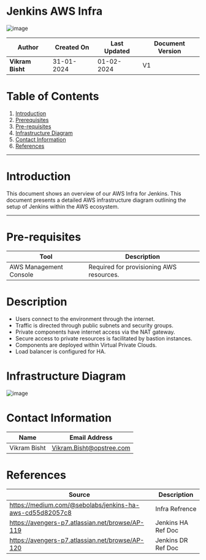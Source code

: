 # Jenkins AWS Infra


![image](https://github.com/avengers-p7/Documentation/assets/79625874/898db480-26cc-45f8-8c34-d9ce95075b8d)


| **Author**           | **Created On** | **Last Updated** | **Document Version** |
| -------------------- | -------------- | ---------------- | -------------------- |
| **Vikram Bisht**     | 31-01-2024     | 01-02-2024       | V1                   |


# Table of Contents

1. [Introduction](#introduction)
2. [Prerequisites](#prerequisites)
3. [Pre-requisites](#Pre-requisites)
4. [Infrastructure Diagram](#infrastructure-diagram)
5. [Contact Information](#contact-information)
6. [References](#References)

***
# Introduction
This document shows an overview of our AWS Infra for Jenkins. This document presents a detailed AWS infrastructure diagram outlining the setup of Jenkins within the AWS ecosystem. 

***
# Pre-requisites
| Tool                  | Description                                  |
|-----------------------|----------------------------------------------|
| AWS Management Console | Required for provisioning AWS resources.    |


# Description

* Users connect to the environment through the internet.
* Traffic is directed through public subnets and security groups.
* Private components have internet access via the NAT gateway.
* Secure access to private resources is facilitated by bastion instances.
* Components are deployed within Virtual Private Clouds.
* Load balancer is configured for HA. 


# Infrastructure Diagram

![image](https://github.com/avengers-p7/Documentation/assets/79625874/61ab2369-21e0-4ac5-b044-ddf02a9a1804)

# Contact Information

|  Name                     |        	Email Address           |
| ------------              | --------------------------------|
| Vikram Bisht              |  Vikram.Bisht@opstree.com       |  

# References

|  Source                                                                                 |        Description                 |
| ------------                                                                            | -----------------------            |
| https://medium.com/@sebolabs/jenkins-ha-aws-cd55d82057c8                                | Infra Refrence                     | 
| https://avengers-p7.atlassian.net/browse/AP-119                                         | Jenkins HA Ref Doc                 |
| https://avengers-p7.atlassian.net/browse/AP-120                                         | Jenkins DR Ref Doc                 |
